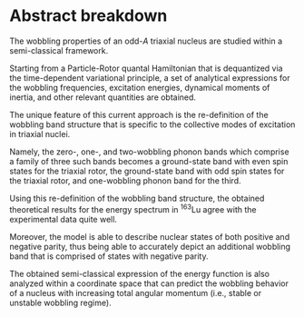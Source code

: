 # Abstract breakdown


The wobbling properties of an odd-$A$ triaxial nucleus are studied within a semi-classical framework. 

Starting from a Particle-Rotor quantal Hamiltonian that is dequantized via the time-dependent variational principle, a set of analytical expressions for the wobbling frequencies, excitation energies, dynamical moments of inertia, and other relevant quantities are obtained. 

The unique feature of this current approach is the re-definition of the wobbling band structure that is specific to the collective modes of excitation in triaxial nuclei.

Namely, the zero-, one-, and two-wobbling phonon bands which comprise a family of three such bands becomes a ground-state band with even spin states for the triaxial rotor, the ground-state band with odd spin states for the triaxial rotor, and one-wobbling phonon band for the third.

Using this re-definition of the wobbling band structure, the obtained theoretical results for the energy spectrum in $^{163}$Lu agree with the experimental data quite well. 

Moreover, the model is able to describe nuclear states of both positive and negative parity, thus being able to accurately depict an additional wobbling band that is comprised of states with negative parity. 

The obtained semi-classical expression of the energy function is also analyzed within a coordinate space that can predict the wobbling behavior of a nucleus with increasing total angular momentum (i.e., stable or unstable wobbling regime).
